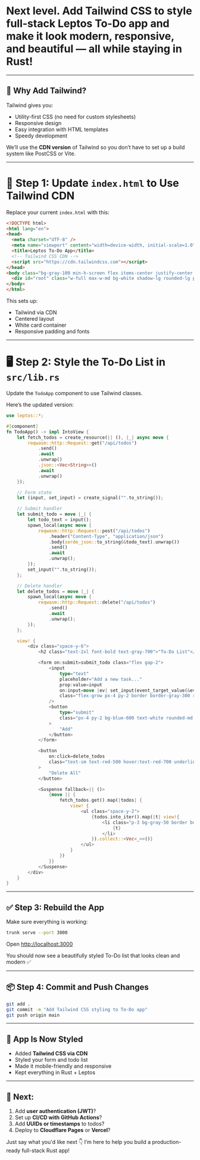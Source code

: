 # Next level. Add Tailwind CSS to style full-stack Leptos To-Do app and make it look modern, responsive, and beautiful — all while staying in Rust!

---

## 🎨 Why Add Tailwind?

Tailwind gives you:
- Utility-first CSS (no need for custom stylesheets)
- Responsive design
- Easy integration with HTML templates
- Speedy development

We’ll use the **CDN version** of Tailwind so you don’t have to set up a build system like PostCSS or Vite.

---

# 🧱 Step 1: Update `index.html` to Use Tailwind CDN

Replace your current `index.html` with this:

```html
<!DOCTYPE html>
<html lang="en">
<head>
  <meta charset="UTF-8" />
  <meta name="viewport" content="width=device-width, initial-scale=1.0" />
  <title>Leptos To-Do App</title>
  <!-- Tailwind CSS CDN -->
  <script src="https://cdn.tailwindcss.com"></script>
</head>
<body class="bg-gray-100 min-h-screen flex items-center justify-center p-6">
  <div id="root" class="w-full max-w-md bg-white shadow-lg rounded-lg p-6"></div>
</body>
</html>
```

This sets up:
- Tailwind via CDN
- Centered layout
- White card container
- Responsive padding and fonts

---

# 🖥️ Step 2: Style the To-Do List in `src/lib.rs`

Update the `TodoApp` component to use Tailwind classes.

Here’s the updated version:

```rust
use leptos::*;

#[component]
fn TodoApp() -> impl IntoView {
    let fetch_todos = create_resource(|| (), |_| async move {
        reqwasm::http::Request::get("/api/todos")
            .send()
            .await
            .unwrap()
            .json::<Vec<String>>()
            .await
            .unwrap()
    });

    // Form state
    let (input, set_input) = create_signal("".to_string());

    // Submit handler
    let submit_todo = move |_| {
        let todo_text = input();
        spawn_local(async move {
            reqwasm::http::Request::post("/api/todos")
                .header("Content-Type", "application/json")
                .body(serde_json::to_string(&todo_text).unwrap())
                .send()
                .await
                .unwrap();
        });
        set_input("".to_string());
    };

    // Delete handler
    let delete_todos = move |_| {
        spawn_local(async move {
            reqwasm::http::Request::delete("/api/todos")
                .send()
                .await
                .unwrap();
        });
    };

    view! {
        <div class="space-y-6">
            <h2 class="text-2xl font-bold text-gray-700">"To-Do List"</h2>

            <form on:submit=submit_todo class="flex gap-2">
                <input
                    type="text"
                    placeholder="Add a new task..."
                    prop:value=input
                    on:input=move |ev| set_input(event_target_value(&ev))
                    class="flex-grow px-4 py-2 border border-gray-300 rounded-md focus:outline-none focus:ring-2 focus:ring-blue-500"
                />
                <button
                    type="submit"
                    class="px-4 py-2 bg-blue-600 text-white rounded-md hover:bg-blue-700 transition"
                >
                    "Add"
                </button>
            </form>

            <button
                on:click=delete_todos
                class="text-sm text-red-500 hover:text-red-700 underline"
            >
                "Delete All"
            </button>

            <Suspense fallback=|| ()>
                {move || {
                    fetch_todos.get().map(|todos| {
                        view! {
                            <ul class="space-y-2">
                                {todos.into_iter().map(|t| view!{
                                    <li class="p-3 bg-gray-50 border border-gray-200 rounded-md shadow-sm text-gray-800">
                                        {t}
                                    </li>
                                }).collect::<Vec<_>>()}
                            </ul>
                        }
                    })
                }}
            </Suspense>
        </div>
    }
}
```

---

## ✅ Step 3: Rebuild the App

Make sure everything is working:

```bash
trunk serve --port 3000
```

Open [http://localhost:3000](http://localhost:3000)

You should now see a beautifully styled To-Do list that looks clean and modern ✅

---

## 📦 Step 4: Commit and Push Changes

```bash
git add .
git commit -m "Add Tailwind CSS styling to To-Do app"
git push origin main
```

---

## 🚀 App Is Now Styled

- Added **Tailwind CSS via CDN**
- Styled your form and todo list
- Made it mobile-friendly and responsive
- Kept everything in Rust + Leptos

---

## 🌟 Next:
1. Add **user authentication (JWT)**?
2. Set up **CI/CD with GitHub Actions**?
3. Add **UUIDs or timestamps** to todos?
4. Deploy to **Cloudflare Pages** or **Vercel**?

Just say what you'd like next 👇 I’m here to help you build a production-ready full-stack Rust app!
